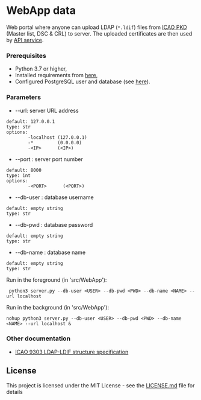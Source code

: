 # WebApp data
Web portal where anyone can upload LDAP (`*.ldif`) files from [ICAO PKD](https://download.pkd.icao.int/) (Master list, DSC & CRL) to server. The uploaded certificates are then used by [API service](https://github.com/ZeroPass/PassID-Server/tree/master/src/APIservice).


### Prerequisites
* Python 3.7 or higher,
* Installed requirements from [here](../../../../../PassID-Server#prerequisites),
* Configured PostgreSQL user and database (see [here](../../../../../PassID-Server#configure-postgresql-database)).

### Parameters

* --url: server URL address
```
default: 127.0.0.1
type: str
options:
        -localhost (127.0.0.1)
        -*         (0.0.0.0)
        -<IP>      (<IP>)
```

* --port : server port number
```
default: 8000
type: int
options: 
        -<PORT>      (<PORT>)
```

* --db-user : database username
```
default: empty string
type: str
```

* --db-pwd : database password
```
default: empty string
type: str
```

* --db-name : database name
```
default: empty string
type: str
```

Run in the foreground (in 'src/WebApp'):
```
 python3 server.py --db-user <USER> --db-pwd <PWD> --db-name <NAME> --url localhost
```

Run in the background (in 'src/WebApp'):
```
nohup python3 server.py --db-user <USER> --db-pwd <PWD> --db-name <NAME> --url localhost &  
```

### Other documentation
* [ICAO 9303 LDAP-LDIF structure specification](https://www.icao.int/publications/Documents/9303_p12_cons_en.pdf)

## License

This project is licensed under the MIT License - see the [LICENSE.md](LICENSE.md) file for details
